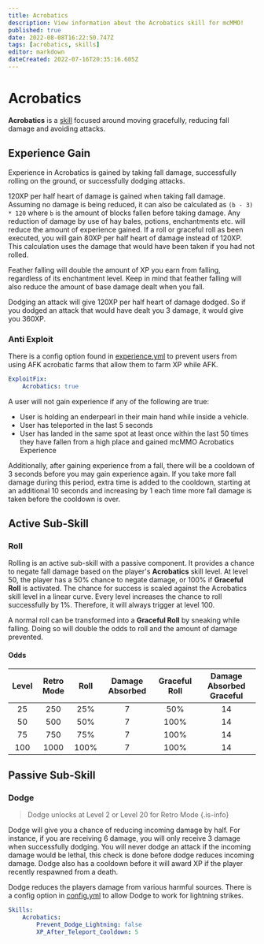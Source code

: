 ```yaml
---
title: Acrobatics
description: View information about the Acrobatics skill for mcMMO!
published: true
date: 2022-08-08T16:22:50.747Z
tags: [acrobatics, skills]
editor: markdown
dateCreated: 2022-07-16T20:35:16.605Z
---
```


# Acrobatics

**Acrobatics** is a [skill](/skills) focused around moving gracefully, reducing fall damage and avoiding attacks.

## Experience Gain

Experience in Acrobatics is gained by taking fall damage, successfully rolling on the ground, or successfully dodging attacks.

120XP per half heart of damage is gained when taking fall damage. Assuming no damage is being reduced, it can also be calculated as `(b - 3) * 120` where `b` is the amount of blocks fallen before taking damage. Any reduction of damage by use of hay bales, potions, enchantments etc. will reduce the amount of experience gained. If a roll or graceful roll as been executed, you will gain 80XP per half heart of damage instead of 120XP. This calculation uses the damage that would have been taken if you had not rolled.

Feather falling will double the amount of XP you earn from falling, regardless of its enchantment level. Keep in mind that feather falling will also reduce the amount of base damage dealt when you fall.

Dodging an attack will give 120XP per half heart of damage dodged. So if you dodged an attack that would have dealt you 3 damage, it would give you 360XP.

### Anti Exploit

There is a config option found in [experience.yml](/config/experience) to prevent users from using AFK acrobatic farms that allow them to farm XP while AFK.

```yml
ExploitFix:
    Acrobatics: true
```

A user will not gain experience if any of the following are true:

- User is holding an enderpearl in their main hand while inside a vehicle.
- User has teleported in the last 5 seconds
- User has landed in the same spot at least once within the last 50 times they have fallen from a high place and gained mcMMO Acrobatics Experience

Additionally, after gaining experience from a fall, there will be a cooldown of 3 seconds before you may gain experience again. If you take more fall damage during this period, extra time is added to the cooldown, starting at an additional 10 seconds and increasing by 1 each time more fall damage is taken before the cooldown is over.

## Active Sub-Skill

### Roll

Rolling is an active sub-skill with a passive component. It provides a chance to negate fall damage based on the player's **Acrobatics** skill level. At level 50, the player has a 50% chance to negate damage, or 100% if **Graceful Roll** is activated. The chance for success is scaled against the Acrobatics skill level in a linear curve. Every level increases the chance to roll successfully by 1%. Therefore, it will always trigger at level 100.

A normal roll can be transformed into a **Graceful Roll** by sneaking while falling. Doing so will double the odds to roll and the amount of damage prevented.

#### Odds

Level | Retro Mode | Roll | Damage Absorbed | Graceful Roll | Damage Absorbed Graceful
|:----:|:-----:|:-----:|:---:|:--:|:--:|
25 | 250 | 25% | 7 | 50% | 14 |
50 | 500 | 50% | 7 | 100% | 14 |
75 | 750 | 75% | 7 | 100% | 14 |
| 100 | 1000 | 100% | 7 | 100% | 14 |

## Passive Sub-Skill

### Dodge

> Dodge unlocks at Level 2 or Level 20 for Retro Mode
{.is-info}

Dodge will give you a chance of reducing incoming damage by half. For instance, if you are receiving 6 damage, you will only receive 3 damage when successfully dodging. You will never dodge an attack if the incoming damage would be lethal, this check is done before dodge reduces incoming damage. Dodge also has a cooldown before it will award XP if the player recently respawned from a death.

Dodge reduces the players damage from various harmful sources. There is a config option in [config.yml](/config/config) to allow Dodge to work for lightning strikes.

```yml
Skills:
    Acrobatics:
        Prevent_Dodge_Lightning: false
        XP_After_Teleport_Cooldown: 5
```
